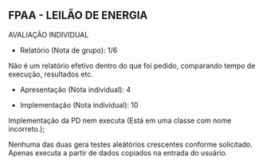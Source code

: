 ## FPAA - LEILÃO DE ENERGIA

AVALIAÇÃO INDIVIDUAL
  - Relatório (Nota de grupo): 		1/6

  Não é um relatório efetivo dentro do que foi pedido, comparando tempo de execução, resultados etc.

  - Apresentação (Nota individual): 4

  - Implementação (Nota individual): 10

  Implementação da PD nem executa (Está em uma classe com nome incorreto.); 
  
  Nenhuma das duas gera testes aleátórios crescentes conforme solicitado. Apenas executa a partir de dados copiados na entrada do usuário.